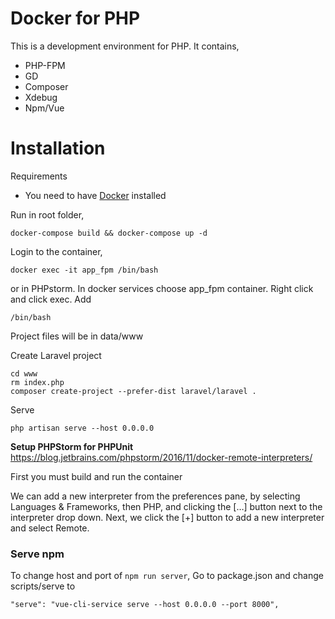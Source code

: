 # Docker for PHP

This is a development environment for PHP.
It contains,
- PHP-FPM
- GD
- Composer
- Xdebug
- Npm/Vue

# Installation
Requirements
- You need to have [Docker](https://docs.docker.com/engine/installation/) installed

Run in root folder,
~~~~
docker-compose build && docker-compose up -d
~~~~

Login to the container,
~~~~
docker exec -it app_fpm /bin/bash
~~~~

or in PHPstorm. In docker services choose app_fpm container. Right click and click exec.
Add

```
/bin/bash
```


Project files will be in data/www

Create Laravel project
~~~~
cd www
rm index.php
composer create-project --prefer-dist laravel/laravel .
~~~~

Serve
~~~~
php artisan serve --host 0.0.0.0
~~~~

**Setup PHPStorm for PHPUnit**
<https://blog.jetbrains.com/phpstorm/2016/11/docker-remote-interpreters/>

First you must build and run the container

We can add a new interpreter from the preferences pane, by selecting Languages & Frameworks, then PHP, and clicking the […] button next to the interpreter drop down. Next, we click the [+] button to add a new interpreter and select Remote.

### Serve npm 

To change host and port of ``npm run server``, Go to package.json and change scripts/serve to

```
"serve": "vue-cli-service serve --host 0.0.0.0 --port 8000",
```

